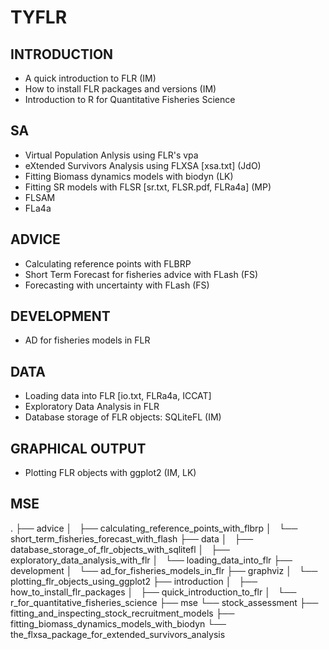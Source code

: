 # TYFLR

## INTRODUCTION

- A quick introduction to FLR (IM)
- How to install FLR packages and versions (IM)
- Introduction to R for Quantitative Fisheries Science

## SA

- Virtual Population Anlysis using FLR's vpa
- eXtended Survivors Analysis using FLXSA [xsa.txt] (JdO)
- Fitting Biomass dynamics models with biodyn (LK)
- Fitting SR models with FLSR [sr.txt, FLSR.pdf, FLRa4a] (MP)
- FLSAM
- FLa4a

## ADVICE

- Calculating reference points with FLBRP
- Short Term Forecast for fisheries advice with FLash (FS)
- Forecasting with uncertainty with FLash (FS)

## DEVELOPMENT

- AD for fisheries models in FLR

## DATA

- Loading data into FLR [io.txt, FLRa4a, ICCAT]
- Exploratory Data Analysis in FLR
- Database storage of FLR objects: SQLiteFL (IM)

## GRAPHICAL OUTPUT

- Plotting FLR objects with ggplot2 (IM, LK)

## MSE

.
├── advice
│   ├── calculating_reference_points_with_flbrp
│   └── short_term_fisheries_forecast_with_flash
├── data
│   ├── database_storage_of_flr_objects_with_sqlitefl
│   ├── exploratory_data_analysis_with_flr
│   └── loading_data_into_flr
├── development
│   └── ad_for_fisheries_models_in_flr
├── graphviz
│   └── plotting_flr_objects_using_ggplot2
├── introduction
│   ├── how_to_install_flr_packages
│   ├── quick_introduction_to_flr
│   └── r_for_quantitative_fisheries_science
├── mse
└── stock_assessment
    ├── fitting_and_inspecting_stock_recruitment_models
    ├── fitting_biomass_dynamics_models_with_biodyn
    └── the_flxsa_package_for_extended_survivors_analysis